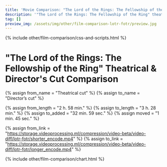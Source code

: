 ```yaml
---
title: 'Movie Comparison: "The Lord of the Rings: The Fellowship of the Ring"'
description: '"The Lord of the Rings: The Fellowship of the Ring" theatrical & director''s cut comparison.'
tag: []
preview_img: /assets/img/other/film-comparison-lotr-fotr/preview.jpg
---
```


{% include other/film-comparison/css-and-scripts.html %}

# "The Lord of the Rings: The Fellowship of the Ring" Theatrical & Director's Cut Comparison

{% assign from_name = "Theatrical cut" %}
{% assign to_name = "Director’s cut" %}

{% assign from_length = "2 h. 58 min." %}
{% assign to_length = "3 h. 28 min." %}
{% assign to_added = "32 min. 59 sec." %}
{% assign moved = "1 min. 45 sec." %}

{% assign from_link = "https://storage.videoprocessing.ml/compression/video-beta/video-diff/lotr-fotr/shorter_encode.mp4" %}
{% assign to_link = "https://storage.videoprocessing.ml/compression/video-beta/video-diff/lotr-fotr/longer_encode.mp4" %}

{% include other/film-comparison/chart.html %}

<script>create_charts([27,3448,1,3660,645,128,2947,2104,926,1365,284,301,79,50,1898,139,196,147,103,7,34,656,1365,480,301,78,300,124,196,1934,63,4,911,5,499,2,171,1,123,2,465,2,106,4,2585,1,399,340,5512,1690,17308,1847,108,12544,2380,143,16531,68,1643,111,54,4,7937,41,1374,306,11,105,140,1440,2337,12833,289,22449,741,70,471,9,204,9,5603,39,115,21,475,39,19,1,24,1295,30,8642,1536,2460,1856,2840,156,7941,114,267,1,160,1174,66,88,104,283,1101,88,88,174,952,143,367,2,1119,1,116,1,4632,1871,148,61,101,148,101,1762,389,3842,60,60,6911,681,101,77,101,21643,3181,686,896,332,63,166,35,34,4,32,5,13,39,7,41,7,37,4,81,16,26,11,71,334,45,155,1,73,196,51,115,479,45,26,45,688,43,21,164,53,85,191,64,37,23,38,183,98,43,164,56,104,64,136,851,299,98,4,69,15,884,69,48,98,178,1,9615,354,1,93,1,48,7,45,79,2958,2093,53,67,318,3789,204,5,617,685,2045,2987,15269,143,814,437,127,182,30,157,117,268,28,56,3692,62,3694,1,351,177,91,6,8573,21,11532,], [4,0,3,0,4,3,0,4,3,1,3,1,3,0,4,3,1,3,0,4,0,4,2,4,2,4,3,0,2,4,0,4,0,4,0,4,0,4,0,4,0,4,0,4,0,4,0,4,0,4,0,4,3,0,4,3,0,4,0,4,0,4,0,4,0,4,3,0,4,0,4,0,4,0,4,3,0,3,0,4,0,4,3,0,4,3,0,4,0,4,3,0,4,0,4,0,4,0,4,0,3,0,4,0,4,0,4,0,4,3,0,4,3,0,3,0,3,0,4,0,4,2,0,4,1,3,0,4,0,4,3,0,4,2,0,1,0,4,3,0,4,3,0,4,0,4,0,4,3,0,4,0,4,0,4,0,4,0,4,0,4,1,0,4,0,4,3,0,4,2,4,0,4,2,4,2,4,0,4,3,0,4,0,4,3,1,1,3,0,4,3,0,4,2,4,2,0,4,1,3,1,0,4,0,4,3,0,4,3,0,4,3,0,4,0,3,0,4,0,3,0,4,0,4,0,4,0,4,0,4,3,0,4,0,4,3,0,4,0,3,0,4,0,4,0,3,0,], [22,24,28,9,11,16,124,121,135,133,169,161,185,186,173,175,200,198,195,193,], 23.976, "Theatrical cut", "Director’s cut", "frame(-s)");</script>
